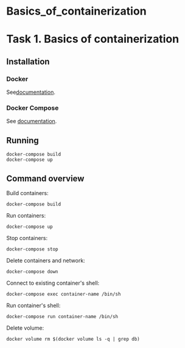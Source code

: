 # Basics_of_containerization 

# Task 1. Basics of containerization
## Installation
### Docker
See[documentation](https://docs.docker.com/engine/install/).
### Docker Compose
See [documentation](https://docs.docker.com/compose/install/).

## Running
```
docker-compose build
docker-compose up
```

## Command overview
Build containers:
```
docker-compose build
```

Run containers:
```
docker-compose up
```

Stop containers:
```
docker-compose stop
```

Delete containers and network:
```
docker-compose down
```

Connect to existing container's shell:
```
docker-compose exec container-name /bin/sh
```

Run container's shell:
```
docker-compose run container-name /bin/sh
```

Delete volume:
```
docker volume rm $(docker volume ls -q | grep db)
```
